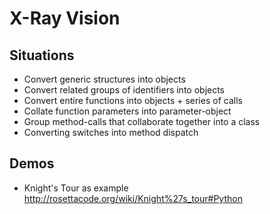 # X-Ray Vision

## Situations

- Convert generic structures into objects
- Convert related groups of identifiers into objects
- Convert entire functions into objects + series of calls
- Collate function parameters into parameter-object
- Group method-calls that collaborate together into a class
- Converting switches into method dispatch


## Demos

* Knight's Tour as example http://rosettacode.org/wiki/Knight%27s_tour#Python
